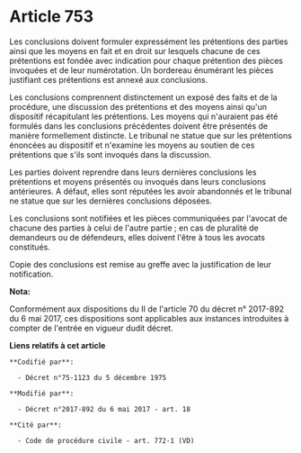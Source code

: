 # Article 753

Les conclusions doivent formuler expressément les prétentions des parties ainsi que les moyens en fait et en droit sur
lesquels chacune de ces prétentions est fondée avec indication pour chaque prétention des pièces invoquées et de leur
numérotation. Un bordereau énumérant les pièces justifiant ces prétentions est annexé aux conclusions.

Les conclusions comprennent distinctement un exposé des faits et de la procédure, une discussion des prétentions et des
moyens ainsi qu'un dispositif récapitulant les prétentions. Les moyens qui n'auraient pas été formulés dans les conclusions
précédentes doivent être présentés de manière formellement distincte. Le tribunal ne statue que sur les prétentions énoncées
au dispositif et n'examine les moyens au soutien de ces prétentions que s'ils sont invoqués dans la discussion.

Les parties doivent reprendre dans leurs dernières conclusions les prétentions et moyens présentés ou invoqués dans leurs
conclusions antérieures. A défaut, elles sont réputées les avoir abandonnés et le tribunal ne statue que sur les dernières
conclusions déposées.

Les conclusions sont notifiées et les pièces communiquées par l'avocat de chacune des parties à celui de l'autre partie ; en
cas de pluralité de demandeurs ou de défendeurs, elles doivent l'être à tous les avocats constitués.

Copie des conclusions est remise au greffe avec la justification de leur notification.

**Nota:**

Conformément aux dispositions du II de l'article 70 du décret n° 2017-892 du 6 mai 2017, ces dispositions sont applicables
aux instances introduites à compter de l'entrée en vigueur dudit décret.

**Liens relatifs à cet article**

	**Codifié par**:

	  - Décret n°75-1123 du 5 décembre 1975

	**Modifié par**:

	  - Décret n°2017-892 du 6 mai 2017 - art. 18

	**Cité par**:

	  - Code de procédure civile - art. 772-1 (VD)
